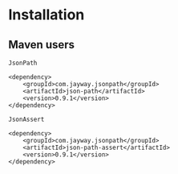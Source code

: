 # Installation #

## Maven users ##

`JsonPath`

```
<dependency>
    <groupId>com.jayway.jsonpath</groupId>
    <artifactId>json-path</artifactId>
    <version>0.9.1</version>
</dependency>
```

`JsonAssert`

```
<dependency>
    <groupId>com.jayway.jsonpath</groupId>
    <artifactId>json-path-assert</artifactId>
    <version>0.9.1</version>
</dependency>
```